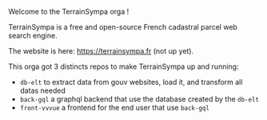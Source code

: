 Welcome to the TerrainSympa orga !

TerrainSympa is a free and open-source French cadastral parcel web search engine.

The website is here: https://terrainsympa.fr (not up yet).

This orga got 3 distincts repos to make TerrainSympa up and running:
- `db-elt` to extract data from gouv websites, load it, and transform all datas needed 
- `back-gql` a graphql backend that use the database created by the `db-elt`
- `front-vvvue` a frontend for the end user that use `back-gql`
